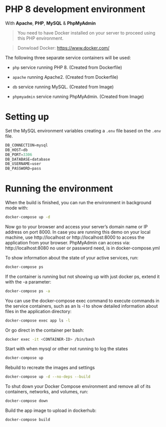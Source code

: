 # PHP 8 development environment 

With **Apache**, **PHP**, **MySQL** & **PhpMyAdmin**

> You need to have Docker installed on your server to proceed using this PHP environment.

> Donwload Docker: https://www.docker.com/

The following three separate service containers will be used:

- `php` service running PHP 8. (Created from Dockerfile)

- `apache` running Apache2. (Created from Dockerfile)

- `db` service running MySQL. (Created from Image)

- `phpmyadmin` service running PhpMyAdmin. (Created from Image)

# Setting up

Set the MySQL environment variables creating a `.env` file based on the `.env` file.

```js
DB_CONNECTION=mysql
DB_HOST=db
DB_PORT=3306
DB_DATABASE=database
DB_USERNAME=user
DB_PASSWORD=pass
```

# Running the environment

When the build is finished, you can run the environment in background mode with:
```bash
docker-compose up -d
```

Now go to your browser and access your server’s domain name or IP address on port 8000. 
In case you are running this demo on your local machine, use http://localhost or http://localhost:8000 to access the application from your browser. PhpMyAdmin can access via: http://localhost:8080 no user or password need, is in docker-compose.yml

To show information about the state of your active services, run:
```bash
docker-compose ps
```

If the container is running but not showing up with just docker ps, extend it with the -a parameter:
```bash
docker-compose ps -a
```

You can use the docker-compose exec command to execute commands in the service containers, such as an ls -l to show detailed information about files in the application directory:
```bash
docker-compose exec app ls -l
```

Or go direct in the container per bash:
```bash
docker exec -it <CONTAINER-ID> /bin/bash
```

Start with when mysql or other not running to log the states
```bash
docker-compose up
```

Rebuild to recreate the images and settings
```bash
docker-compose up -d --no-deps --build
```

To shut down your Docker Compose environment and remove all of its containers, networks, and volumes, run:
```bash
docker-compose down
```

Build the app image to upload in dockerhub:
```bash
docker-compose build
```